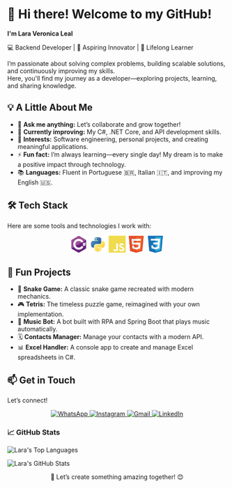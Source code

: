 <body>
    <h1>👋 Hi there! Welcome to my GitHub!</h1>
    <p><strong>I'm Lara Veronica Leal</strong></p>
    <p>💻 Backend Developer | 🌟 Aspiring Innovator | 🚀 Lifelong Learner</p>
</body>


 I’m passionate about solving complex problems, building scalable solutions, and continuously improving my skills.  
Here, you'll find my journey as a developer—exploring projects, learning, and sharing knowledge.

## 💡 A Little About Me
- 💬 **Ask me anything:** Let’s collaborate and grow together!
- 🌱 **Currently improving:** My C#, .NET Core, and API development skills.
- 🧩 **Interests:** Software engineering, personal projects, and creating meaningful applications.
- ⚡ **Fun fact:** I’m always learning—every single day! My dream is to make a positive impact through technology.
- 📚 **Languages:** Fluent in Portuguese 🇧🇷, Italian 🇮🇹, and improving my English 🇺🇸.


## 🛠️ Tech Stack
Here are some tools and technologies I work with:

<p align="center">
  <img src="https://raw.githubusercontent.com/devicons/devicon/master/icons/csharp/csharp-original.svg" alt="C#" title="C#" height="40" width="40">
  <img src="https://raw.githubusercontent.com/devicons/devicon/master/icons/python/python-original.svg" alt="Python" title="Python" height="40" width="40">
  <img src="https://raw.githubusercontent.com/devicons/devicon/master/icons/javascript/javascript-plain.svg" alt="JavaScript" title="JavaScript" height="40" width="40">
  <img src="https://raw.githubusercontent.com/devicons/devicon/master/icons/html5/html5-original.svg" alt="HTML" title="HTML" height="40" width="40">
  <img src="https://raw.githubusercontent.com/devicons/devicon/master/icons/css3/css3-original.svg" alt="CSS" title="CSS" height="40" width="40">
</p>


## 🌟 Fun Projects
- 🐍 **Snake Game:** A classic snake game recreated with modern mechanics.
- 🎮 **Tetris:** The timeless puzzle game, reimagined with your own implementation.
- 🤖 **Music Bot:** A bot built with RPA and Spring Boot that plays music automatically.
- 🗓️ **Contacts Manager:** Manage your contacts with a modern API.
- 📊 **Excel Handler:** A console app to create and manage Excel spreadsheets in C#.


## 📫 Get in Touch
Let’s connect!

<p align="center">
  <a href="https://api.whatsapp.com/send?phone=5541991640451" target="_blank">
    <img src="https://img.shields.io/badge/WhatsApp-25D366?style=for-the-badge&logo=whatsapp&logoColor=white" alt="WhatsApp">
  </a>
  <a href="https://instagram.com/laraveleal" target="_blank">
    <img src="https://img.shields.io/badge/Instagram-%23E4405F?style=for-the-badge&logo=instagram&logoColor=white" alt="Instagram">
  </a>
  <a href="mailto:leal3work@gmail.com" target="_blank">
    <img src="https://img.shields.io/badge/Gmail-D14836?style=for-the-badge&logo=gmail&logoColor=white" alt="Gmail">
  </a>
  <a href="https://www.linkedin.com/in/lara-veronica-leal-004010303" target="_blank">
    <img src="https://img.shields.io/badge/LinkedIn-%230077B5?style=for-the-badge&logo=linkedin&logoColor=white" alt="LinkedIn">
  </a>
</p>

### 📈 GitHub Stats


![Lara's Top Languages](https://github-readme-stats.vercel.app/api/top-langs/?username=GoddessPersephone&layout=compact&langs_count=7&theme=radical)

![Lara's GitHub Stats](https://github-readme-stats.vercel.app/api?username=GoddessPersephone&show_icons=true&theme=radical&include_all_commits=true&count_private=true)

<p align="center">💙 Let’s create something amazing together! 😊</p>
